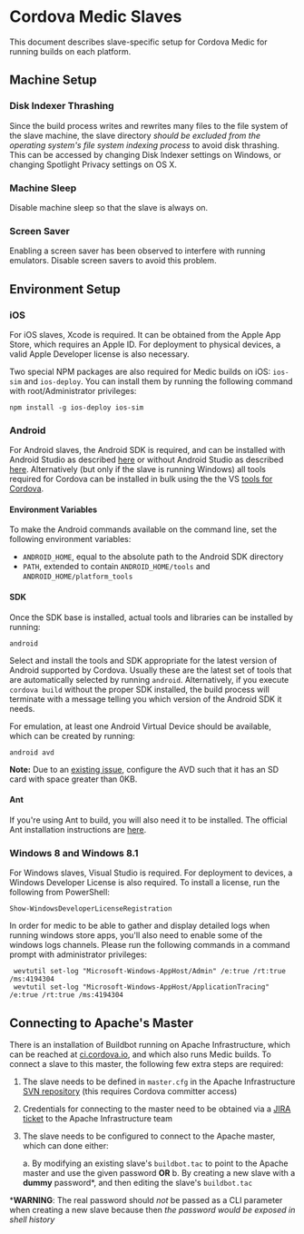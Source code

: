 Cordova Medic Slaves
====================

This document describes slave-specific setup for Cordova Medic for running builds on each platform.

## Machine Setup

### Disk Indexer Thrashing

Since the build process writes and rewrites many files to the file system of the slave machine, the slave directory *should be excluded from the operating system's file system indexing process* to avoid disk thrashing. This can be accessed by changing Disk Indexer settings on Windows, or changing Spotlight Privacy settings on OS X.

### Machine Sleep

Disable machine sleep so that the slave is always on.

### Screen Saver

Enabling a screen saver has been observed to interfere with running emulators. Disable screen savers to avoid this problem.

## Environment Setup

### iOS

For iOS slaves, Xcode is required. It can be obtained from the Apple App Store, which requires an Apple ID. For deployment to physical devices, a valid Apple Developer license is also necessary.

Two special NPM packages are also required for Medic builds on iOS: `ios-sim` and `ios-deploy`. You can install them by running the following command with root/Administrator privileges:

    npm install -g ios-deploy ios-sim

### Android

For Android slaves, the Android SDK is required, and can be installed with Android Studio as described [here][android_full] or without Android Studio as described [here][android_cli]. Alternatively (but only if the slave is running Windows) all tools required for Cordova can be installed in bulk using the the VS [tools for Cordova][vs_cordova].

#### Environment Variables

To make the Android commands available on the command line, set the following environment variables:

- `ANDROID_HOME`, equal to the absolute path to the Android SDK directory
- `PATH`, extended to contain `ANDROID_HOME/tools` and `ANDROID_HOME/platform_tools`

#### SDK

Once the SDK base is installed, actual tools and libraries can be installed by running:

    android

Select and install the tools and SDK appropriate for the latest version of Android supported by Cordova. Usually these are the latest set of tools that are automatically selected by running `android`. Alternatively, if you execute `cordova build` without the proper SDK installed, the build process will terminate with a message telling you which version of the Android SDK it needs.

For emulation, at least one Android Virtual Device should be available, which can be created by running:

    android avd

**Note:** Due to an [existing issue][issue], configure the AVD such that it has an SD card with space greater than 0KB.

#### Ant

If you're using Ant to build, you will also need it to be installed. The official Ant installation instructions are [here][ant].

### Windows 8 and Windows 8.1

For Windows slaves, Visual Studio is required. For deployment to devices, a Windows Developer License is also required. To install a license, run the following from PowerShell:

    Show-WindowsDeveloperLicenseRegistration

In order for medic to be able to gather and display detailed logs when running windows store apps, you'll also need to enable some of the windows logs channels. Please run the following commands in a command prompt with administrator privileges:

     wevtutil set-log "Microsoft-Windows-AppHost/Admin" /e:true /rt:true /ms:4194304
     wevtutil set-log "Microsoft-Windows-AppHost/ApplicationTracing" /e:true /rt:true /ms:4194304

## Connecting to Apache's Master

There is an installation of Buildbot running on Apache Infrastructure, which can be reached at [ci.cordova.io][ci], and which also runs Medic builds. To connect a slave to this master, the following few extra steps are required:

1. The slave needs to be defined in `master.cfg` in the Apache Infrastructure [SVN repository][infra_svn] (this requires Cordova committer access)
2. Credentials for connecting to the master need to be obtained via a [JIRA ticket][infra_jira] to the Apache Infrastructure team
3. The slave needs to be configured to connect to the Apache master, which can done either:

    a. By modifying an existing slave's `buildbot.tac` to point to the Apache master and use the given password **OR**
    b. By creating a new slave with a **dummy** password\*, and then editing the slave's `buildbot.tac`

\***WARNING**: The real password should *not* be passed as a CLI parameter when creating a new slave because then *the password would be exposed in shell history*

[android_full]: http://developer.android.com/sdk/installing/index.html?pkg=studio
[android_cli]:  http://developer.android.com/sdk/installing/index.html?pkg=tools
[vs_cordova]:   http://www.visualstudio.com/en-us/explore/cordova-vs.aspx
[issue]:        https://issues.apache.org/jira/browse/CB-8535
[ci]:           http://ci.cordova.io
[infra_jira]:   https://www.apache.org/dev/infra-contact
[infra_svn]:    https://svn.apache.org/repos/infra/infrastructure/buildbot/aegis/buildmaster/master1/
[ant]:          http://ant.apache.org/manual/install.html
